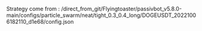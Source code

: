 Strategy come from : /direct_from_git/Flyingtoaster/passivbot_v5.8.0-main/configs/particle_swarm/neat/tight_0.3_0.4_long/DOGEUSDT_20221006182110_d1e68/config.json
